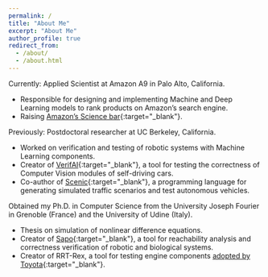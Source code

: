 ```yaml
---
permalink: /
title: "About Me"
excerpt: "About Me"
author_profile: true
redirect_from: 
  - /about/
  - /about.html
---
```


Currently: Applied Scientist at Amazon A9 in Palo Alto, California.
* Responsible for designing and implementing Machine and Deep Learning models to rank products on Amazon’s search engine.
* Raising [Amazon’s Science bar](https://www.amazon.science/search?q=tommaso+dreossi#nt=navsearch){:target="_blank"}.

Previously: Postdoctoral researcher at UC Berkeley, California.
*  Worked on verification and testing of robotic systems with Machine Learning components.
*  Creator of [VerifAI](https://github.com/BerkeleyLearnVerify/VerifAI){:target="_blank"}, a tool for testing the correctness of Computer Vision modules of self-driving cars.
*  Co-author of [Scenic](https://github.com/BerkeleyLearnVerify/Scenic){:target="_blank"}, a programming language for generating simulated traffic scenarios and test autonomous vehicles.

Obtained my Ph.D. in Computer Science from the University Joseph Fourier in Grenoble (France) and the University of Udine (Italy).
* Thesis on simulation of nonlinear difference equations. 
* Creator of [Sapo](https://github.com/dreossi/sapo){:target="_blank"}, a tool for reachability analysis and correctness verification of robotic and biological systems.
* Creator of RRT-Rex, a tool for testing engine components [adopted by Toyota](https://patents.google.com/patent/US9798652B2/en){:target="_blank"}.
